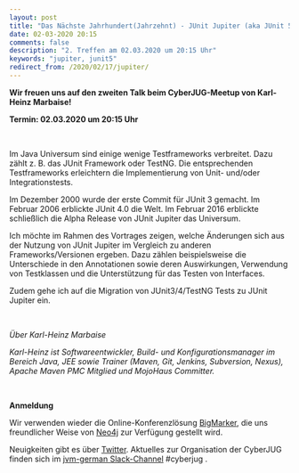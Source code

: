 ```yaml
---
layout: post
title: "Das Nächste Jahrhundert(Jahrzehnt) - JUnit Jupiter (aka JUnit 5) (Karl-Heinz Marbaise)"
date: 02-03-2020 20:15
comments: false
description: "2. Treffen am 02.03.2020 um 20:15 Uhr"
keywords: "jupiter, junit5"
redirect_from: /2020/02/17/jupiter/
---
```


**Wir freuen uns auf den zweiten Talk beim CyberJUG-Meetup von Karl-Heinz Marbaise!**

<b>Termin: 02.03.2020 um 20:15 Uhr</b>

<br/>

Im Java Universum sind einige wenige Testframeworks verbreitet. Dazu zählt z. B. das JUnit Framework oder TestNG. Die entsprechenden Testframeworks erleichtern die Implementierung von Unit- und/oder Integrationstests.

Im Dezember 2000 wurde der erste Commit für JUnit 3 gemacht. Im Februar 2006 erblickte JUnit 4.0 die Welt. Im Februar 2016 erblickte schließlich die Alpha Release von JUnit Jupiter das Universum.

Ich möchte im Rahmen des Vortrages zeigen, welche Änderungen sich aus der Nutzung von JUnit Jupiter im Vergleich zu anderen Frameworks/Versionen ergeben. Dazu zählen beispielsweise die Unterschiede in den Annotationen sowie deren Auswirkungen, Verwendung von Testklassen und die Unterstützung für das Testen von Interfaces.

Zudem gehe ich auf die Migration von JUnit3/4/TestNG Tests zu JUnit Jupiter ein.

<br/>

*Über Karl-Heinz Marbaise*

*Karl-Heinz ist Softwareentwickler, Build- und Konfigurationsmanager im Bereich Java, JEE sowie Trainer (Maven, Git, Jenkins, Subversion, Nexus), Apache Maven PMC Mitglied und MojoHaus Committer.*

<br>

**Anmeldung**

Wir verwenden wieder die Online-Konferenzlösung [BigMarker](https://www.bigmarker.com/), die uns freundlicher Weise von [Neo4j](https://neo4j.com/) zur Verfügung gestellt wird.

<div id="bigmarker-conference-widget-container3e221f58cd63"></div><script src="https://www.bigmarker.com/widget/register_widget.js?club=neo4j&conference=3e221f58cd63&widget_type=form_register&series_register=&upcoming_sub_title=Anmeldung&live_sub_title=Der%20Vortrag%20l%C3%A4uft!&rec_sub_title=Hier%20ist%20der%20Vortrag!&upcoming_button_text=Anmelden&live_button_text=Anmelden%20und%20teilnehmen&rec_button_text=Aufnahme%20ansehen&link_to_channel=false&background_color=ffffff&btext_color=2d374d&link_color=FFBF00&ltext_color=2d374d&cid=08ef4185cc3f" type="text/javascript"></script>


Neuigkeiten gibt es über [Twitter](https://twitter.com/cyberjug). Aktuelles zur Organisation der CyberJUG finden sich im [jvm-german Slack-Channel](https://slackin-jvm-german.herokuapp.com/) #cyberjug .
